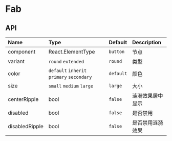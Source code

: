 # Fab

## API

| Name           | Type                                      | Default   | Description      |
| :------------- | :---------------------------------------- | :-------- | :--------------- |
| component      | React.ElementType                         | `button`  | 节点             |
| variant        | `round` `extended`                        | `round`   | 类型             |
| color          | `default` `inherit` `primary` `secondary` | `default` | 颜色             |
| size           | `small` `medium` `large`                  | `large`   | 大小             |
| centerRipple   | bool                                      | `false`   | 涟漪效果居中显示 |
| disabled       | bool                                      | `false`   | 是否禁用         |
| disabledRipple | bool                                      | `false`   | 是否禁用涟漪效果 |
